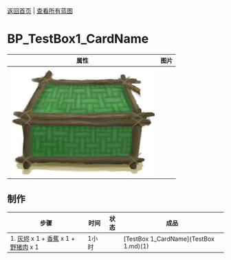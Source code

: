 [返回首页](index.md)   |  [查看所有蓝图](blueprint.md)
# BP_TestBox1_CardName  
>   
  
  属性  |   图片   
 ----  |  ----:   
   |  ![](Sprite/Chest.png)   
  
## 制作  
步骤  |  时间  |  状态  |  成品  
----  |  ----  |  ----  |  ----  
1. [灰烬](Ash.md) x 1 + [香蕉](Banana.md) x 1 + [野猪肉](BoarMeat.md) x 1  |  1小时  |    |  [TestBox 1_CardName](TestBox 1.md)(1)  
